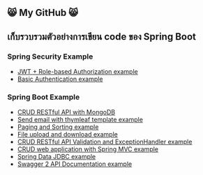 ## :smile_cat: My GitHub :smile_cat:
## เก็บรวบรวมตัวอย่างการเขียน code ของ Spring Boot
<!--
**dsakda/dsakda** is a ✨ _special_ ✨ repository because its `README.md` (this file) appears on your GitHub profile.

Here are some ideas to get you started:

- 🔭 I’m currently working on ...
- 🌱 I’m currently learning ...
- 👯 I’m looking to collaborate on ...
- 🤔 I’m looking for help with ...
- 💬 Ask me about ...
- 📫 How to reach me: ...
- 😄 Pronouns: ...
- ⚡ Fun fact: ...
-->
### Spring Security Example
* [JWT + Role-based Authorization example](https://github.com/dsakda/spring-security-role-bases-example)
* [Basic Authentication example](https://github.com/dsakda/spring-security-authentication-example)

### Spring Boot Example
* [CRUD RESTful API with MongoDB](https://github.com/dsakda/spring-boot-crud-restfulapi-mongodb)
* [Send email with thymleaf template example](https://github.com/dsakda/spring-boot-send-email-with-thymleaf-template-example)
* [Paging and Sorting example](https://github.com/dsakda/spring-boot-paging-and-sorting-example)
* [File upload and download example](https://github.com/dsakda/spring-boot-file-upload-and-download-example)
* [CRUD RESTful API Validation and ExceptionHandler example](https://github.com/dsakda/spring-boot-restfulapi-validation-example)
* [CRUD web application with Spring MVC example](https://github.com/dsakda/Spring-Boot-crud-springmvc-example)
* [Spring Data JDBC example](https://github.com/dsakda/spring-boot-crud-jdbc-example)
* [Swagger 2 API Documentation example](https://github.com/dsakda/swagger2-api-documentation-example)
<!--
### Spring Data JPA/Hibernate
* [One to One example](https://github.com/dsakda/spring-data-jpa-hibernate-one-to-one-example)
-->
